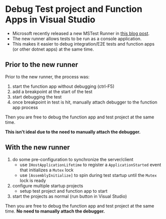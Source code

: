 # Debug Test project and Function Apps in Visual Studio

- Microsoft recently released a new MSTest Runner in [this blog post](https://devblogs.microsoft.com/dotnet/introducing-ms-test-runner/).
- The new runner allows tests to be run as a console application. 
- This makes it easier to debug integration/E2E tests and function apps (or other dotnet apps) at the same time.

## Prior to the new runner

Prior to the new runner, the process was:

1. start the function app without debugging (ctrl-F5)
1. add a breakpoint at the start of the test
1. start debugging the test
1. once breakpoint in test is hit, manually attach debugger to the function app process

Then you are free to debug the function app and test project at the same time. 

**This isn't ideal due to the need to manually attach the debugger.**

## With the new runner

1. do some pre-configuration to synchronize the server/client
    - use `IHostApplicationLifetime` to register a `ApplicationStarted` event that initializes a `Mutex` lock
    - use `[AssemblyInitialize]` to spin during test startup until the `Mutex` lock is ready
1. configure multiple startup projects
    - setup test project and function app to start
1. start the projects as normal (run button in Visual Studio)

Then you are free to debug the function app and test project at the same time. **No need to manually attach the debugger.**
